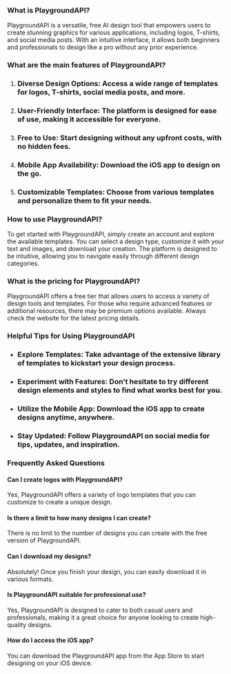 ### What is PlaygroundAPI?

PlaygroundAPI is a versatile, free AI design tool that empowers users to create stunning graphics for various applications, including logos, T-shirts, and social media posts. With an intuitive interface, it allows both beginners and professionals to design like a pro without any prior experience.

### What are the main features of PlaygroundAPI?

1. ### Diverse Design Options: Access a wide range of templates for logos, T-shirts, social media posts, and more.
2. ### User-Friendly Interface: The platform is designed for ease of use, making it accessible for everyone.
3. ### Free to Use: Start designing without any upfront costs, with no hidden fees.
4. ### Mobile App Availability: Download the iOS app to design on the go.
5. ### Customizable Templates: Choose from various templates and personalize them to fit your needs.

### How to use PlaygroundAPI?

To get started with PlaygroundAPI, simply create an account and explore the available templates. You can select a design type, customize it with your text and images, and download your creation. The platform is designed to be intuitive, allowing you to navigate easily through different design categories.

### What is the pricing for PlaygroundAPI?

PlaygroundAPI offers a free tier that allows users to access a variety of design tools and templates. For those who require advanced features or additional resources, there may be premium options available. Always check the website for the latest pricing details.

### Helpful Tips for Using PlaygroundAPI

- ### Explore Templates: Take advantage of the extensive library of templates to kickstart your design process.
- ### Experiment with Features: Don’t hesitate to try different design elements and styles to find what works best for you.
- ### Utilize the Mobile App: Download the iOS app to create designs anytime, anywhere.
- ### Stay Updated: Follow PlaygroundAPI on social media for tips, updates, and inspiration.

### Frequently Asked Questions

#### Can I create logos with PlaygroundAPI?

Yes, PlaygroundAPI offers a variety of logo templates that you can customize to create a unique design.

#### Is there a limit to how many designs I can create?

There is no limit to the number of designs you can create with the free version of PlaygroundAPI.

#### Can I download my designs?

Absolutely! Once you finish your design, you can easily download it in various formats.

#### Is PlaygroundAPI suitable for professional use?

Yes, PlaygroundAPI is designed to cater to both casual users and professionals, making it a great choice for anyone looking to create high-quality designs.

#### How do I access the iOS app?

You can download the PlaygroundAPI app from the App Store to start designing on your iOS device.